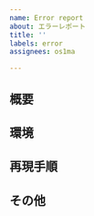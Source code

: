 ```yaml
---
name: Error report
about: エラーレポート
title: ''
labels: error
assignees: os1ma

---
```


## 概要

<!-- エラーの概要を書いてください -->

## 環境

<!-- OSとそのバージョンを記載してください。macOSの場合CPUの種別も記載してください -->
<!-- 例: macOS Monterey (Apple M1) -->

## 再現手順

<!-- エラーを再現するために、実行したコマンドや、コンソール出力などを貼り付けてください -->
<!-- コマンドやコンソール出力はコピーしやすいよう、画像ではなくテキストで貼り付けてください -->

## その他

<!-- その他、ログなどを確認した場合、その内容を書いてください -->
